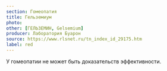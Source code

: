 ```yaml
---
section: Гомеопатия
title: Гельземиум
photo:
other: [ГЕЛЬЗЕМИН, Gelsemium]
producer: Лаборатория Буарон
source: https://www.rlsnet.ru/tn_index_id_29175.htm
label: red
---
```


У гомеопатии не может быть доказательств эффективности.
